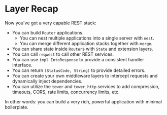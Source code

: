 # Layer Recap

Now you've got a very capable REST stack:

* You can build `Router` applications.
    * You can nest multiple applications into a single server with `nest`.
    * You can merge different application stacks together with `merge`.
* You can share state inside `Router`s with `State` and extension layers.
* You can call `reqwest` to call other REST services.
* You can use `impl IntoResponse` to provide a consistent handler interface.
* You can return `(StatusCode, String)` to provide detailed errors.
* You can create your own middleware layers to intercept requests and dynamically inject dependencies.
* You can utilize the `tower` and `tower_http` services to add compression, timeouts, CORS, rate limits, concurrency limits, etc.

In other words: you can build a very rich, powerful application with minimal boilerplate.